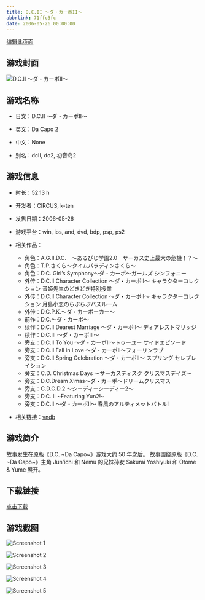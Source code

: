 ```yaml
---
title: D.C.II ～ダ・カーポII～
abbrlink: 71ffc3fc
date: 2006-05-26 00:00:00
---
```

[编辑此页面](https://github.com/ACG-3/ADV3-source/blob/main/source/_posts/games/%E3%81%91%E3%81%84%E2%98%86%E3%81%A6%E3%82%93.md)

## 游戏封面

![D.C.II ～ダ・カーポII～](https://pan.timero.xyz/d/onedrive/img_lib_001/%E3%81%91%E3%81%84%E2%98%86%E3%81%A6%E3%82%93_cover.avif)


## 游戏名称

- 日文：D.C.II ～ダ・カーポII～
- 英文：Da Capo 2
- 中文：None

- 别名：dcII, dc2, 初音岛2


## 游戏信息

- 时长：52.13 h
- 开发者：CIRCUS, k-ten
- 发售日期：2006-05-26
- 游戏平台：win, ios, and, dvd, bdp, psp, ps2
- 相关作品：
   - 角色：A.G.II.D.C.　～あるぴじ学園2.0　サーカス史上最大の危機！？～
   - 角色：T.P.さくら～タイムパラディンさくら～
   - 角色：D.C. Girl’s Symphony～ダ・カーポ～ガールズ シンフォニー
   - 外传：D.C.II Character Collection ～ダ・カーポII～ キャラクターコレクション 音姫先生のどきどき特別授業
   - 外传：D.C.II Character Collection ～ダ・カーポII～ キャラクターコレクション 月島小恋のらぶらぶバスルーム
   - 外传：D.C.P.K.～ダ・カーポーカー～
   - 前作：D.C.～ダ・カーポ～
   - 续作：D.C.II Dearest Marriage ～ダ・カーポII～ ディアレストマリッジ
   - 续作：D.C.III ～ダ・カーポIII～
   - 旁支：D.C.II To You ～ダ・カーポII～トゥーユー サイドエピソード
   - 旁支：D.C.II Fall in Love ～ダ・カーポII～フォーリンラブ
   - 旁支：D.C.II Spring Celebration ～ダ・カーポII～ スプリング セレブレイション
   - 旁支：C.D. Christmas Days ～サーカスディスク クリスマスデイズ～
   - 旁支：D.C.Dream X’mas～ダ・カーポ～ドリームクリスマス
   - 旁支：C.D.C.D.2 ～シーディーシーディー2～
   - 旁支：D.C. II ~Featuring Yun2!~
   - 旁支：D.C.II ～ダ・カーポII～ 春風のアルティメットバトル!

- 相关链接：[vndb](https://vndb.org/v266)


## 游戏简介

故事发生在原版《D.C. ~Da Capo~》游戏大约 50 年之后。
故事围绕原版《D.C. ~Da Capo~》主角 Jun'ichi 和 Nemu 的兄妹孙女 Sakurai Yoshiyuki 和 Otome & Yume 展开。


## 下载链接

[点击下载](https://pan.timero.xyz/onedrive/adv_lib_001/%E3%81%91%E3%81%84%E2%98%86%E3%81%A6%E3%82%93)


## 游戏截图


![Screenshot 1](https://pan.timero.xyz/d/onedrive/img_lib_001/%E3%81%91%E3%81%84%E2%98%86%E3%81%A6%E3%82%93_Screenshot_1.avif)

![Screenshot 2](https://pan.timero.xyz/d/onedrive/img_lib_001/%E3%81%91%E3%81%84%E2%98%86%E3%81%A6%E3%82%93_Screenshot_2.avif)

![Screenshot 3](https://pan.timero.xyz/d/onedrive/img_lib_001/%E3%81%91%E3%81%84%E2%98%86%E3%81%A6%E3%82%93_Screenshot_3.avif)

![Screenshot 4](https://pan.timero.xyz/d/onedrive/img_lib_001/%E3%81%91%E3%81%84%E2%98%86%E3%81%A6%E3%82%93_Screenshot_4.avif)

![Screenshot 5](https://pan.timero.xyz/d/onedrive/img_lib_001/%E3%81%91%E3%81%84%E2%98%86%E3%81%A6%E3%82%93_Screenshot_5.avif)

